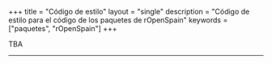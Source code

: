 +++
title = "Código de estilo"
layout = "single"
description = "Código de estilo para el código de los paquetes de rOpenSpain"
keywords = ["paquetes", "rOpenSpain"]
+++

TBA




---
